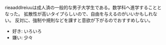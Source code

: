 rieaaddlreiuuは成人済の一般的な男子大学生である。数学科へ進学することとなった。
拡散性が高いタイプらしいので、自由を与えるのがいいかもしれない。
反対に、強制や規則などを課すと意欲が下がるのでおすすめしない。

- 好き: いろいろ
- 嫌い: 少々

<!---
rieaaddlreiuu/rieaaddlreiuu is a ✨ special ✨ repository because its `README.md` (this file) appears on your GitHub profile.
You can click the Preview link to take a look at your changes.
--->
